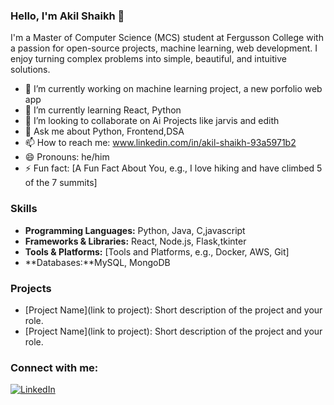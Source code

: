 ### Hello, I'm Akil Shaikh 👋

I'm a Master of Computer Science (MCS) student at Fergusson College with a passion for  open-source projects, machine learning, web development. I enjoy turning complex problems into simple, beautiful, and intuitive solutions.

- 🔭 I’m currently working on  machine learning project, a new porfolio web app
- 🌱 I’m currently learning React, Python
- 👯 I’m looking to collaborate on Ai Projects like jarvis and edith
- 💬 Ask me about Python, Frontend,DSA
- 📫 How to reach me: www.linkedin.com/in/akil-shaikh-93a5971b2
- 😄 Pronouns:  he/him
- ⚡ Fun fact: [A Fun Fact About You, e.g., I love hiking and have climbed 5 of the 7 summits]

### Skills
- **Programming Languages:** Python, Java, C,javascript
- **Frameworks & Libraries:**  React, Node.js, Flask,tkinter
- **Tools & Platforms:** [Tools and Platforms, e.g., Docker, AWS, Git]
- **Databases:**MySQL, MongoDB

### Projects
- [Project Name](link to project): Short description of the project and your role.
- [Project Name](link to project): Short description of the project and your role.

### Connect with me:
[![LinkedIn](https://img.shields.io/badge/-LinkedIn-blue)](www.linkedin.com/in/akil-shaikh-93a5971b2)



